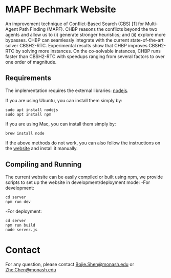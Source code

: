 # MAPF Bechmark Website
An improvement technique of Conflict-Based Search (CBS) [1] for Multi-Agent Path Finding (MAPF).
CHBP reasons the conflicts beyond the two agents and allow us to (i) generate stronger heuristics; and (ii) explore more bypasses. 
CHBP can seamlessly integrate with the current state-of-the-art solver CBSH2-RTC. 
Experimental results show that CHBP improves CBSH2-RTC by solving more instances. 
On the co-solvable instances, CHBP runs faster than CBSH2-RTC with speedups ranging from several factors to over one order of magnitude.

 
## Requirements 
The implementation requires the external libraries: [nodejs](https://nodejs.org/en). 

If you are using Ubuntu, you can install them simply by:
```shell script
sudo apt install nodejs
sudo apt install npm
``` 
If you are using Mac, you can install them simply by:
```shell script
brew install node
```
If the above methods do not work, you can also follow the instructions
on the [website](https://www.digitalocean.com/community/tutorials/how-to-install-node-js-on-ubuntu-20-04) and install it manually.

## Compiling and Running
The current website can be easily compiled or built using npm, we provide scripts to set up the website in development/deployment mode:
-For development:
```shell script
cd server 
npm run dev
``` 
-For deployment:
```shell script
cd server 
npm run build
node server.js 
``` 
Contact
===========================================================
For any question, please contact Bojie.Shen@monash.edu or Zhe.Chen@monash.edu
